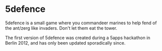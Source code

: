 5defence
========
5defence is a small game where you commandeer marines to help fend of the ant/zerg like invaders. Don't let them eat the tower.  
  
The first version of 5defence was created during a 5apps hackathon in Berlin 2012, and has only been updated sporadically since.